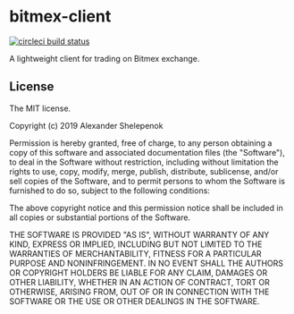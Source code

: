 # bitmex-client

[![circleci build status](https://circleci.com/gh/alxshelepenok/bitmex-client.svg?style=svg)](https://circleci.com/gh/alxshelepenok/bitmex-client)

A lightweight client for trading on Bitmex exchange.

## License
The MIT license.

Copyright (c) 2019 Alexander Shelepenok

Permission is hereby granted, free of charge, to any person obtaining a copy of
this software and associated documentation files (the "Software"), to deal in
the Software without restriction, including without limitation the rights to
use, copy, modify, merge, publish, distribute, sublicense, and/or sell copies
of the Software, and to permit persons to whom the Software is furnished to do
so, subject to the following conditions:

The above copyright notice and this permission notice shall be included in all
copies or substantial portions of the Software.

THE SOFTWARE IS PROVIDED "AS IS", WITHOUT WARRANTY OF ANY KIND, EXPRESS OR
IMPLIED, INCLUDING BUT NOT LIMITED TO THE WARRANTIES OF MERCHANTABILITY,
FITNESS FOR A PARTICULAR PURPOSE AND NONINFRINGEMENT. IN NO EVENT SHALL THE
AUTHORS OR COPYRIGHT HOLDERS BE LIABLE FOR ANY CLAIM, DAMAGES OR OTHER
LIABILITY, WHETHER IN AN ACTION OF CONTRACT, TORT OR OTHERWISE, ARISING FROM,
OUT OF OR IN CONNECTION WITH THE SOFTWARE OR THE USE OR OTHER DEALINGS IN THE
SOFTWARE.